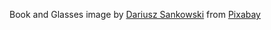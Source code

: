 Book and Glasses image by <a href="https://pixabay.com/users/dariuszsankowski-1441456/?utm_source=link-attribution&utm_medium=referral&utm_campaign=image&utm_content=1052010">Dariusz Sankowski</a> from <a href="https://pixabay.com//?utm_source=link-attribution&utm_medium=referral&utm_campaign=image&utm_content=1052010">Pixabay</a>